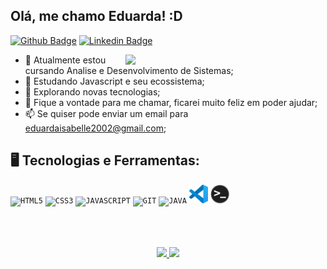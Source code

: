 ## Olá, me chamo Eduarda! :D 

[![Github Badge](https://img.shields.io/badge/-Github-000?style=flat-square&logo=Github&logoColor=white&link=https://github.com/eduardaisabele)](https://github.com/eduardasiabele)
[![Linkedin Badge](https://img.shields.io/badge/-LinkedIn-blue?style=flat-square&logo=Linkedin&logoColor=white&link=https://www.linkedin.com/in/eduarda-isabelle/)](https://www.linkedin.com/in/eduarda-isabelle/)

<img align="right" src="https://github.com/eduardaisabele/eduardaisabele/assets/92763302/f1d24aa6-6069-4234-a712-6d4ef635de85" width="320px"/>

- 🔭 Atualmente estou cursando Analise e Desenvolvimento de Sistemas;
- 🌱 Estudando Javascript e seu ecossistema;
- 🤔 Explorando novas tecnologias;
- 💬 Fique a vontade para me chamar, ficarei muito feliz em poder ajudar;
- 📫 Se quiser pode enviar um email para eduardaisabelle2002@gmail.com;

 ## 🖥️ Tecnologias e Ferramentas: 

<code><img width="40px" src="https://cdn.jsdelivr.net/gh/devicons/devicon/icons/html5/html5-original-wordmark.svg" title = "HTML5"/></code>
<code><img width="40px" src="https://cdn.jsdelivr.net/gh/devicons/devicon/icons/css3/css3-original-wordmark.svg" title = "CSS3"/></code>
<code><img width="40px" src="https://cdn.jsdelivr.net/gh/devicons/devicon/icons/javascript/javascript-original.svg" title = "JAVASCRIPT"/></code>
<code><img width="40px" src="https://cdn.jsdelivr.net/gh/devicons/devicon/icons/git/git-original.svg" title = "GIT"/></code>
<code><img width="40px" src="https://cdn.jsdelivr.net/gh/devicons/devicon/icons/java/java-original.svg" title = "JAVA"/></code>
<code><img height="30" src="https://raw.githubusercontent.com/github/explore/80688e429a7d4ef2fca1e82350fe8e3517d3494d/topics/visual-studio-code/visual-studio-code.png"></code>
<code><img height="30" src="https://raw.githubusercontent.com/github/explore/80688e429a7d4ef2fca1e82350fe8e3517d3494d/topics/terminal/terminal.png"></code>
<br>
<br>
<br>
<br>
<div align="center">
<a href="https://github.com/eduardaisabele">
<img height="180em" src="https://github-readme-stats.vercel.app/api/top-langs/?username=eduardaisabele&layout=compact&langs_count=7&theme=radical"/>
<img height="180em" src="https://github-readme-stats.vercel.app/api?username=eduardaisabele&show_icons=true&theme=radical&include_all_commits=true&count_private=true"/>
</div>
